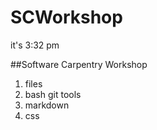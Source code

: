 # SCWorkshop



it's 3:32 pm

##Software Carpentry Workshop
 1. files
 2. bash git tools
 4. markdown
 5. css
 
